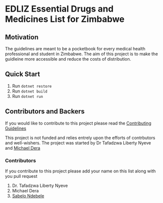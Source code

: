 # EDLIZ Essential Drugs and Medicines List  for Zimbabwe

## Motivation

The guidelines are meant to be a pocketbook for every medical health professional and student in Zimbabwe. The aim of this project is to make the guidleine more accessible and reduce the costs of distribution.

## Quick Start
1. Run `dotnet restore`
1. Run `dotnet build`
1. Run `dotnet run`

## Contributors and Backers

If you would like to contribute to this project please read the [Contributing Guidelines](https://github.com/michaeldera/edliz-backend/blob/master/CONTRIBUTING.md)

This project is not funded and relies entrely upon the  efforts of contrbutors and well-wishers.
The project was started by Dr Tafadzwa Liberty Nyeve and  [Michael Dera](https://www.github.com/michaeldera)

### Contributors

If you contribute to this  project please add your name on this list along with you pull request

1. Dr. Tafadzwa Liberty Nyeve
1. Michael Dera
1. [Sabelo Ndebele](https://github.com/sabelo-n)